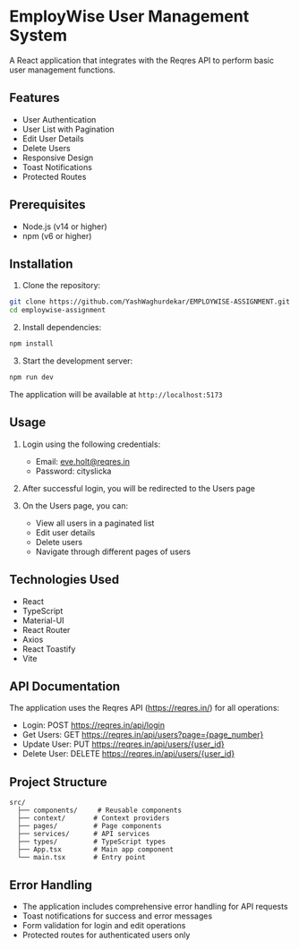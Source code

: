 # EmployWise User Management System

A React application that integrates with the Reqres API to perform basic user management functions.

## Features

- User Authentication
- User List with Pagination
- Edit User Details
- Delete Users
- Responsive Design
- Toast Notifications
- Protected Routes

## Prerequisites

- Node.js (v14 or higher)
- npm (v6 or higher)

## Installation

1. Clone the repository:
```bash
git clone https://github.com/YashWaghurdekar/EMPLOYWISE-ASSIGNMENT.git
cd employwise-assignment
```

2. Install dependencies:
```bash
npm install
```

3. Start the development server:
```bash
npm run dev
```

The application will be available at `http://localhost:5173`

## Usage

1. Login using the following credentials:
   - Email: eve.holt@reqres.in
   - Password: cityslicka

2. After successful login, you will be redirected to the Users page
3. On the Users page, you can:
   - View all users in a paginated list
   - Edit user details
   - Delete users
   - Navigate through different pages of users

## Technologies Used

- React
- TypeScript
- Material-UI
- React Router
- Axios
- React Toastify
- Vite

## API Documentation

The application uses the Reqres API (https://reqres.in/) for all operations:

- Login: POST https://reqres.in/api/login
- Get Users: GET https://reqres.in/api/users?page={page_number}
- Update User: PUT https://reqres.in/api/users/{user_id}
- Delete User: DELETE https://reqres.in/api/users/{user_id}

## Project Structure

```
src/
  ├── components/     # Reusable components
  ├── context/       # Context providers
  ├── pages/         # Page components
  ├── services/      # API services
  ├── types/         # TypeScript types
  ├── App.tsx        # Main app component
  └── main.tsx       # Entry point
```

## Error Handling

- The application includes comprehensive error handling for API requests
- Toast notifications for success and error messages
- Form validation for login and edit operations
- Protected routes for authenticated users only


